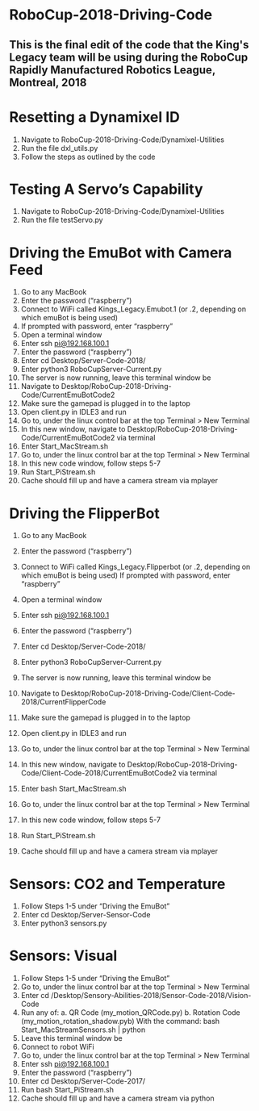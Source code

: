 # RoboCup-2018-Driving-Code
This is the final edit of the code that the King's Legacy team will be using during the RoboCup Rapidly Manufactured Robotics League, Montreal, 2018 
----------------------------------------------------------------------------------------------------------------------------

# Resetting a Dynamixel ID

1.	Navigate to RoboCup-2018-Driving-Code/Dynamixel-Utilities
2.	Run the file dxl_utils.py
3.	Follow the steps as outlined by the code

# Testing A Servo’s Capability

1.	Navigate to RoboCup-2018-Driving-Code/Dynamixel-Utilities
2.	Run the file testServo.py

# Driving the EmuBot with Camera Feed

1.	Go to any MacBook
2.	Enter the password (“raspberry”)
3.	Connect to WiFi called Kings_Legacy.Emubot.1 (or .2, depending on which emuBot is being used)
4. If prompted with password, enter “raspberry”
5.	Open a terminal window
6.	Enter ssh pi@192.168.100.1
7.	Enter the password (“raspberry”)
8.	Enter cd Desktop/Server-Code-2018/
9.	Enter python3 RoboCupServer-Current.py
10.	The server is now running, leave this terminal window be
11.	Navigate to Desktop/RoboCup-2018-Driving-Code/CurrentEmuBotCode2
12.	Make sure the gamepad is plugged in to the laptop
13.	Open client.py in IDLE3 and run
14.	Go to, under the linux control bar at the top Terminal > New Terminal
15.	In this new window, navigate to Desktop/RoboCup-2018-Driving-Code/CurrentEmuBotCode2 via terminal
16.	Enter Start_MacStream.sh
17.	Go to, under the linux control bar at the top Terminal > New Terminal
18.	In this new code window, follow steps 5-7
19.	Run Start_PiStream.sh
20.	Cache should fill up and have a camera stream via mplayer

# Driving the FlipperBot

1.	Go to any MacBook
2.	Enter the password (“raspberry”)
3.	Connect to WiFi called Kings_Legacy.Flipperbot (or .2, depending on which emuBot is being used) If prompted with password, enter “raspberry”
4.	Open a terminal window
5.	Enter ssh pi@192.168.100.1
6.	Enter the password (“raspberry”)
7.	Enter cd Desktop/Server-Code-2018/
8.	Enter python3 RoboCupServer-Current.py
9.	The server is now running, leave this terminal window be

10.	Navigate to Desktop/RoboCup-2018-Driving-Code/Client-Code-2018/CurrentFlipperCode
11.	Make sure the gamepad is plugged in to the laptop
12.	Open client.py in IDLE3 and run

13.	Go to, under the linux control bar at the top Terminal > New Terminal
14.	In this new window, navigate to Desktop/RoboCup-2018-Driving-Code/Client-Code-2018/CurrentEmuBotCode2 via terminal
15.	Enter bash Start_MacStream.sh

16.	Go to, under the linux control bar at the top Terminal > New Terminal
17.	In this new code window, follow steps 5-7
18.	Run Start_PiStream.sh
19.	Cache should fill up and have a camera stream via mplayer

# Sensors: CO2 and Temperature

1.	Follow Steps 1-5 under “Driving the EmuBot”
2.	Enter cd Desktop/Server-Sensor-Code
3.	Enter python3 sensors.py


# Sensors: Visual

1.	Follow Steps 1-5 under “Driving the EmuBot”
2.	Go to, under the linux control bar at the top Terminal > New Terminal
3.	Enter cd /Desktop/Sensory-Abilities-2018/Sensor-Code-2018/Vision-Code
4.	Run any of:
   a.	QR Code (my_motion_QRCode.py)
  b.	Rotation Code (my_motion_rotation_shadow.pyb)
With the command: bash Start_MacStreamSensors.sh | python <filename>
6.	Leave this terminal window be
7.	Connect to robot WiFi
8.	Go to, under the linux control bar at the top Terminal > New Terminal
9.	Enter ssh pi@192.168.100.1
10.	Enter the password (“raspberry”)
11.	Enter cd Desktop/Server-Code-2017/
12.	Run bash Start_PiStream.sh
13.	Cache should fill up and have a camera stream via python

